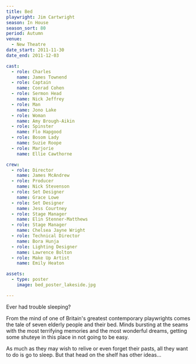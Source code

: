 ```yaml
---
title: Bed
playwright: Jim Cartwright
season: In House
season_sort: 80
period: Autumn
venue:
  - New Theatre
date_start: 2011-11-30
date_end: 2011-12-03

cast:
  - role: Charles
    name: James Townend
  - role: Captain
    name: Conrad Cohen
  - role: Sermon Head
    name: Nick Jeffrey
  - role: Man
    name: Jono Lake
  - role: Woman
    name: Amy Brough-Aikin
  - role: Spinster
    name: Flo Hapgood
  - role: Bosom Lady
    name: Suzie Roope
  - role: Marjorie
    name: Ellie Cawthorne

crew:
  - role: Director
    name: James McAndrew
  - role: Producer
    name: Nick Stevenson
  - role: Set Designer
    name: Grace Lowe
  - role: Set Designer
    name: Jess Courtney
  - role: Stage Manager
    name: Elin Stenner-Matthews
  - role: Stage Manager
    name: Chelsea Jayne Wright
  - role: Technical Director
    name: Bora Hunja
  - role: Lighting Designer
    name: Lawrence Bolton
  - role: Make Up Artist
    name: Emily Heaton

assets:
  - type: poster
    image: bed_poster_lakeside.jpg

---
```



Ever had trouble sleeping?

From the mind of one of Britain's greatest contemporary playwrights comes the tale of seven elderly people and their bed. Minds bursting at the seams with the most terrifying memories and the most wonderful dreams, getting some shuteye in this place in not going to be easy.

As much as they may wish to relive or even forget their pasts, all they want to do is go to sleep. But that head on the shelf has other ideas...
